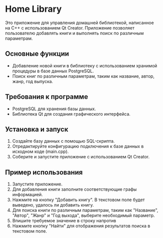 # Home Library

Это приложение для управления домашней библиотекой, написанное на C++ с использованием Qt Creator. Приложение позволяет пользователю добавлять книги и выполнять поиск по различным параметрам.

## Основные функции

- Добавление новой книги в библиотеку с использованием хранимой процедуры в базе данных PostgreSQL.
- Поиск книг по различным параметрам, таким как название, автор, жанр, год выпуска.

## Требования к программе

- PostgreSQL для хранения базы данных.
- Библиотека Qt для создания графического интерфейса.

## Установка и запуск

1. Создайте базу данных с помощью SQL-скрипта.
2. Отредактируйте конфигурацию подключения к базе данных в исходном коде (main.cpp).
3. Соберите и запустите приложение с использованием Qt Creator.

## Пример использования

1. Запустите приложение.
2. Для добавления книги заполните соответствующие графы информацией.
3. Нажмите на кнопку "Добавить книгу".
В текстовом поле будет выведено, удалось ли добавить книгу.
4. Для поиска книги по различным параметрам, таким как "Название", "Автор", "Жанр" и "Год выхода", выберите необходимый параметр.
5. Впишите требуемое значение в строку напротив
6. Нажмите кнопку "Найти" для отображения результатов поиска в текстовом поле.